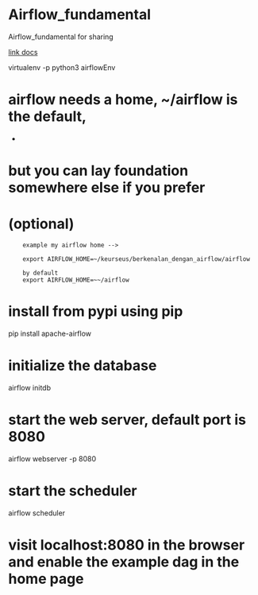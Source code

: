 # Airflow_fundamental
Airflow_fundamental for sharing

 [link docs](http://airflow.apache.org/)

virtualenv -p python3 airflowEnv

# airflow needs a home, ~/airflow is the default,
-
# but you can lay foundation somewhere else if you prefer
# (optional)

		example my airflow home --> 

		export AIRFLOW_HOME=~/keurseus/berkenalan_dengan_airflow/airflow
		
		by default
		export AIRFLOW_HOME=~~/airflow


# install from pypi using pip
pip install apache-airflow

# initialize the database
airflow initdb

# start the web server, default port is 8080
airflow webserver -p 8080

# start the scheduler
airflow scheduler

# visit localhost:8080 in the browser and enable the example dag in the home page
